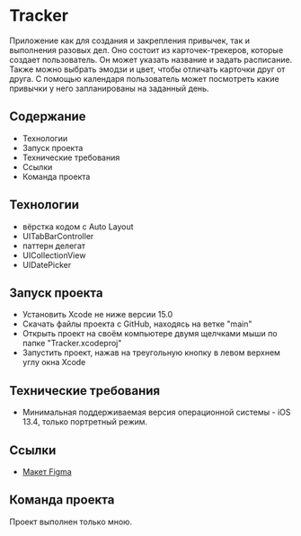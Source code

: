 # Tracker
Приложение как для создания и закрепления привычек, так и выполнения разовых дел. 
Оно состоит из карточек-трекеров, которые создает пользователь. Он может указать название и задать расписание. Также можно выбрать эмодзи и цвет, чтобы отличать карточки друг от друга. 
С помощью календаря пользователь может посмотреть какие привычки у него запланированы на заданный день.

## Содержание
- Технологии
- Запуск проекта
- Технические требования
- Ссылки
- Команда проекта

## Технологии
- вёрстка кодом с Auto Layout
- UITabBarController
- паттерн делегат
- UICollectionView
- UIDatePicker

## Запуск проекта
- Установить Xcode не ниже версии 15.0
- Скачать файлы проекта с GitHub, находясь на ветке "main"
- Открыть проект на своём компьютере двумя щелчками мыши по папке "Tracker.xcodeproj"
- Запустить проект, нажав на треугольную кнопку в левом верхнем углу окна Xcode

## Технические требования
- Минимальная поддерживаемая версия операционной системы - iOS 13.4, только портретный режим.

## Ссылки
- [Макет Figma](https://www.figma.com/file/d98udI5Dh8R1ydmTloNrEE/Tracker-(YP)?type=design&node-id=0-1&mode=design&t=j95o8x5wPc14rbT3-0)

## Команда проекта
Проект выполнен только мною.
